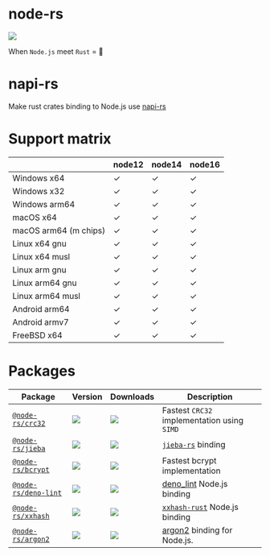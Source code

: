 # node-rs

![](https://github.com/napi-rs/node-rs/workflows/CI/badge.svg)

When `Node.js` meet `Rust` = 🚀

# napi-rs

Make rust crates binding to Node.js use [napi-rs](https://github.com/napi-rs/napi-rs)

# Support matrix

|                       | node12 | node14 | node16 |
| --------------------- | ------ | ------ | ------ |
| Windows x64           | ✓      | ✓      | ✓      |
| Windows x32           | ✓      | ✓      | ✓      |
| Windows arm64         | ✓      | ✓      | ✓      |
| macOS x64             | ✓      | ✓      | ✓      |
| macOS arm64 (m chips) | ✓      | ✓      | ✓      |
| Linux x64 gnu         | ✓      | ✓      | ✓      |
| Linux x64 musl        | ✓      | ✓      | ✓      |
| Linux arm gnu         | ✓      | ✓      | ✓      |
| Linux arm64 gnu       | ✓      | ✓      | ✓      |
| Linux arm64 musl      | ✓      | ✓      | ✓      |
| Android arm64         | ✓      | ✓      | ✓      |
| Android armv7         | ✓      | ✓      | ✓      |
| FreeBSD x64           | ✓      | ✓      | ✓      |

# Packages

| Package                                      | Version                                                  | Downloads                                                               | Description                                                               |
| -------------------------------------------- | -------------------------------------------------------- | ----------------------------------------------------------------------- | ------------------------------------------------------------------------- |
| [`@node-rs/crc32`](./packages/crc32)         | ![](https://img.shields.io/npm/v/@node-rs/crc32.svg)     | ![](https://img.shields.io/npm/dm/@node-rs/crc32.svg?sanitize=true)     | Fastest `CRC32` implementation using `SIMD`                               |
| [`@node-rs/jieba`](./packages/jieba)         | ![](https://img.shields.io/npm/v/@node-rs/jieba.svg)     | ![](https://img.shields.io/npm/dm/@node-rs/jieba.svg?sanitize=true)     | [`jieba-rs`](https://github.com/messense/jieba-rs) binding                |
| [`@node-rs/bcrypt`](./packages/bcrypt)       | ![](https://img.shields.io/npm/v/@node-rs/bcrypt.svg)    | ![](https://img.shields.io/npm/dm/@node-rs/bcrypt.svg?sanitize=true)    | Fastest bcrypt implementation                                             |
| [`@node-rs/deno-lint`](./packages/deno-lint) | ![](https://img.shields.io/npm/v/@node-rs/deno-lint.svg) | ![](https://img.shields.io/npm/dm/@node-rs/deno-lint.svg?sanitize=true) | [deno_lint](https://github.com/denoland/deno_lint) Node.js binding        |
| [`@node-rs/xxhash`](./packages/xxhash)       | ![](https://img.shields.io/npm/v/@node-rs/xxhash.svg)    | ![](https://img.shields.io/npm/dm/@node-rs/xxhash.svg?sanitize=true)    | [`xxhash-rust`](https://github.com/DoumanAsh/xxhash-rust) Node.js binding |
| [`@node-rs/argon2`](./packages/argon2)       | ![](https://img.shields.io/npm/v/@node-rs/argon2.svg)    | ![](https://img.shields.io/npm/dm/@node-rs/argon2.svg?sanitize=true)    | [argon2](https://crates.io/crates/argon2) binding for Node.js.            |

